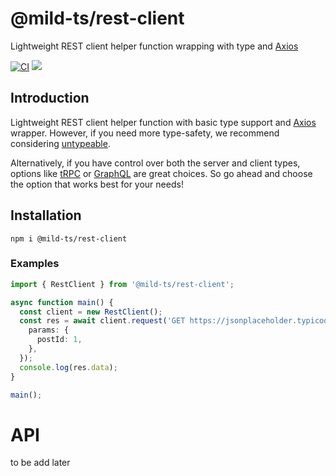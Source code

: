 # @mild-ts/rest-client

Lightweight REST client helper function wrapping with type and [Axios](https://github.com/axios/axios)

[![CI](https://github.com/mild-ts/rest-client/actions/workflows/main.yml/badge.svg)](https://github.com/mild-ts/rest-client/actions/workflows/main.yml) [![](https://img.shields.io/npm/v/@mild-ts/rest-client)](https://www.npmjs.com/package/@mild-ts/rest-client)

## Introduction

Lightweight REST client helper function with basic type support and [Axios](https://github.com/axios/axios) wrapper. However, if you need more type-safety, we recommend considering [untypeable](https://github.com/total-typescript/untypeable). 

Alternatively, if you have control over both the server and client types, options like [tRPC](https://trpc.io/) or [GraphQL](https://graphql.org/) are great choices. So go ahead and choose the option that works best for your needs!

## Installation
```
npm i @mild-ts/rest-client
```

### Examples
```ts
import { RestClient } from '@mild-ts/rest-client';

async function main() {
  const client = new RestClient();
  const res = await client.request('GET https://jsonplaceholder.typicode.com/posts/{postId}/comments', {
    params: {
      postId: 1,
    },
  });
  console.log(res.data);
}

main();
```

# API

to be add later